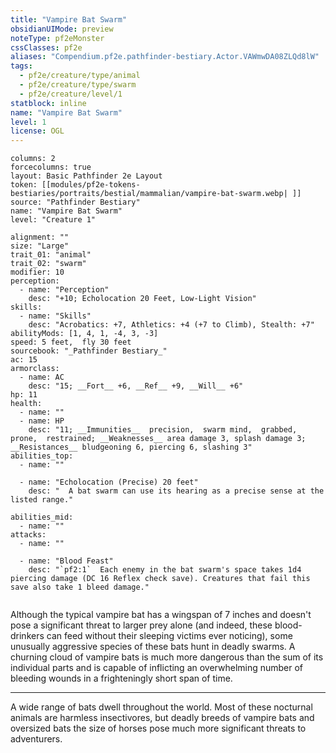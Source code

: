 ```yaml
---
title: "Vampire Bat Swarm"
obsidianUIMode: preview
noteType: pf2eMonster
cssClasses: pf2e
aliases: "Compendium.pf2e.pathfinder-bestiary.Actor.VAWmwDA08ZLQd8lW" 
tags:
  - pf2e/creature/type/animal
  - pf2e/creature/type/swarm
  - pf2e/creature/level/1
statblock: inline
name: "Vampire Bat Swarm"
level: 1
license: OGL
---
```


```statblock
columns: 2
forcecolumns: true
layout: Basic Pathfinder 2e Layout
token: [[modules/pf2e-tokens-bestiaries/portraits/bestial/mammalian/vampire-bat-swarm.webp| ]]
source: "Pathfinder Bestiary"
name: "Vampire Bat Swarm"
level: "Creature 1"

alignment: ""
size: "Large"
trait_01: "animal"
trait_02: "swarm"
modifier: 10
perception:
  - name: "Perception"
    desc: "+10; Echolocation 20 Feet, Low-Light Vision"
skills:
  - name: "Skills"
    desc: "Acrobatics: +7, Athletics: +4 (+7 to Climb), Stealth: +7"
abilityMods: [1, 4, 1, -4, 3, -3]
speed: 5 feet,  fly 30 feet
sourcebook: "_Pathfinder Bestiary_"
ac: 15
armorclass:
  - name: AC
    desc: "15; __Fort__ +6, __Ref__ +9, __Will__ +6"
hp: 11
health:
  - name: ""
  - name: HP
    desc: "11; __Immunities__  precision,  swarm mind,  grabbed,  prone,  restrained; __Weaknesses__ area damage 3, splash damage 3; __Resistances__ bludgeoning 6, piercing 6, slashing 3"
abilities_top:
  - name: ""

  - name: "Echolocation (Precise) 20 feet"
    desc: "  A bat swarm can use its hearing as a precise sense at the listed range."

abilities_mid:
  - name: ""
attacks:
  - name: ""

  - name: "Blood Feast"
    desc: "`pf2:1`  Each enemy in the bat swarm's space takes 1d4 piercing damage (DC 16 Reflex check save). Creatures that fail this save also take 1 bleed damage."
 
```



Although the typical vampire bat has a wingspan of 7 inches and doesn't pose a significant threat to larger prey alone (and indeed, these blood-drinkers can feed without their sleeping victims ever noticing), some unusually aggressive species of these bats hunt in deadly swarms. A churning cloud of vampire bats is much more dangerous than the sum of its individual parts and is capable of inflicting an overwhelming number of bleeding wounds in a frighteningly short span of time.

* * *

A wide range of bats dwell throughout the world. Most of these nocturnal animals are harmless insectivores, but deadly breeds of vampire bats and oversized bats the size of horses pose much more significant threats to adventurers.
